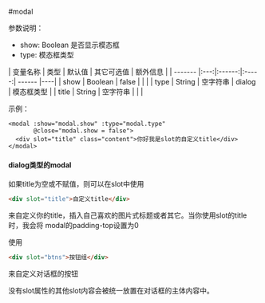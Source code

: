 #modal

参数说明：

- show: Boolean 是否显示模态框
- type: 模态框类型

| 变量名称  | 类型  | 默认值  | 其它可选值  | 额外信息 |
| ------- |:---:|:------:|:-----:| ------ |----|
| show | Boolean | false |  |  |
| type | String | 空字符串 | dialog | 模态框类型 |
| title | String | 空字符串 |  |  |

示例：

``` vuejs
<modal :show="modal.show" :type="modal.type"
       @close="modal.show = false">
  <div slot="title" class="content">你好我是slot的自定义title</div>
</modal>

```

#### dialog类型的modal

如果title为空或不赋值，则可以在slot中使用

```html
<div slot="title">自定义title</div>
```
来自定义你的title，插入自己喜欢的图片式标题或者其它。当你使用slot的title时，我会将
modal的padding-top设置为0

使用

```html
<div slot="btns">按钮组</div>
```

来自定义对话框的按钮

没有slot属性的其他slot内容会被统一放置在对话框的主体内容中。
